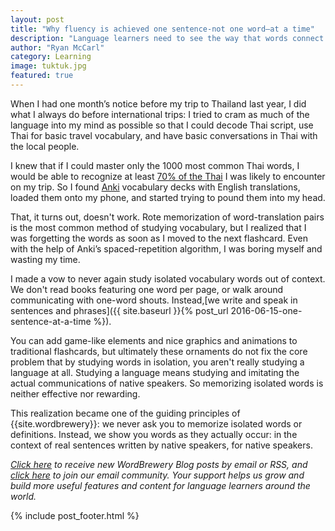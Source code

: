 ```yaml
---
layout: post
title: "Why fluency is achieved one sentence-not one word—at a time"
description: "Language learners need to see the way that words connect with one another to express a concept in order to use those words effectively."
author: "Ryan McCarl"
category: Learning
image: tuktuk.jpg
featured: true
---
```


When I had one month’s notice before my trip to Thailand last year, I did what I always do before international trips: I tried to cram as much of the language into my mind as possible so that I could decode Thai script, use Thai for basic travel vocabulary, and have basic conversations in Thai with the local people.

I knew that if I could master only the 1000 most common Thai words, I would be able to recognize at least [70% of the Thai](http://goo.gl/UJTsDq) I was likely to encounter on my trip. So I found [Anki](http://ankisrs.net) vocabulary decks with English translations, loaded them onto my phone, and started trying to pound them into my head.

That, it turns out, doesn't work. Rote memorization of word-translation pairs is the most common method of studying vocabulary, but I realized that I was forgetting the words as soon as I moved to the next flashcard. Even with the help of Anki’s spaced-repetition algorithm, I was boring myself and wasting my time.

I made a vow to never again study isolated vocabulary words out of context. We don't read books featuring one word per page, or walk around communicating with one-word shouts. Instead,[we write and speak in sentences and phrases]({{ site.baseurl }}{% post_url 2016-06-15-one-sentence-at-a-time %}).

You can add game-like elements and nice graphics and animations to traditional flashcards, but ultimately these ornaments do not fix the core problem that by studying words in isolation, you aren't really studying a language at all. Studying a language means studying and imitating the actual communications of native speakers. So memorizing isolated words is neither effective nor rewarding.

This realization became one of the guiding principles of {{site.wordbrewery}}: we never ask you to memorize isolated words or definitions. Instead, we show you words as they actually occur: in the context of real sentences written by native speakers, for native speakers.

*[Click here](http://feeds.feedburner.com/LanguageUntapped) to receive new WordBrewery Blog posts by email or RSS, and [click here](http://goo.gl/pTPRvb) to join our email community. Your support helps us grow and build more useful features and content for language learners around the world.*

{% include post_footer.html %}